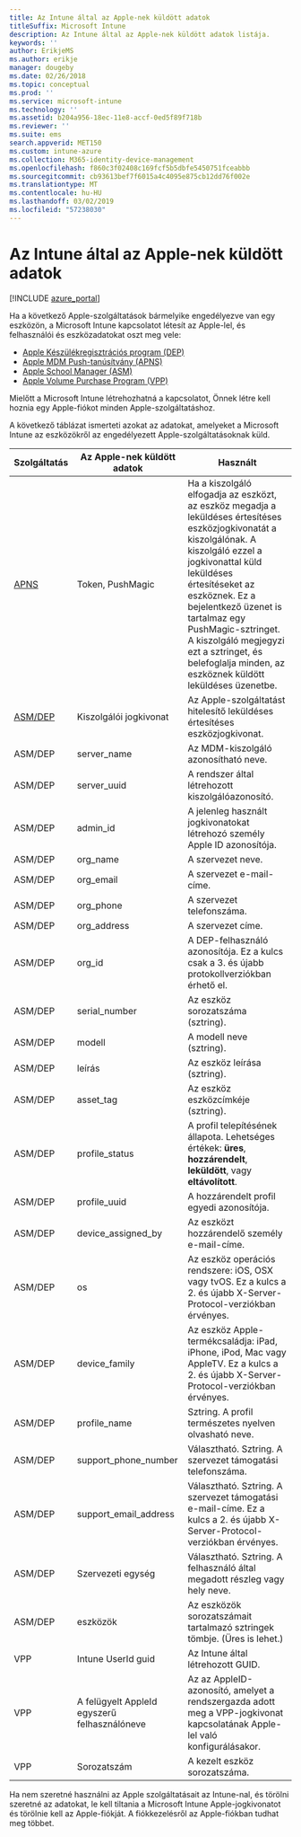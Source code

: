 ```yaml
---
title: Az Intune által az Apple-nek küldött adatok
titleSuffix: Microsoft Intune
description: Az Intune által az Apple-nek küldött adatok listája.
keywords: ''
author: ErikjeMS
ms.author: erikje
manager: dougeby
ms.date: 02/26/2018
ms.topic: conceptual
ms.prod: ''
ms.service: microsoft-intune
ms.technology: ''
ms.assetid: b204a956-18ec-11e8-accf-0ed5f89f718b
ms.reviewer: ''
ms.suite: ems
search.appverid: MET150
ms.custom: intune-azure
ms.collection: M365-identity-device-management
ms.openlocfilehash: f860c3f02408c169fcf5b5dbfe5450751fceabbb
ms.sourcegitcommit: cb93613bef7f6015a4c4095e875cb12dd76f002e
ms.translationtype: MT
ms.contentlocale: hu-HU
ms.lasthandoff: 03/02/2019
ms.locfileid: "57238030"
---
```

# <a name="data-intune-sends-to-apple"></a>Az Intune által az Apple-nek küldött adatok

[!INCLUDE [azure_portal](./includes/azure_portal.md)]

Ha a következő Apple-szolgáltatások bármelyike engedélyezve van egy eszközön, a Microsoft Intune kapcsolatot létesít az Apple-lel, és felhasználói és eszközadatokat oszt meg vele: 

- [Apple Készülékregisztrációs program (DEP)](device-enrollment-program-enroll-ios.md)
- [Apple MDM Push-tanúsítvány (APNS)](apple-mdm-push-certificate-get.md)
- [Apple School Manager (ASM)](https://docs.microsoft.com/schooldatasync/apple-school-manager-integration-with-intune-for-education-and-school-data-sync)
- [Apple Volume Purchase Program (VPP)](vpp-apps-ios.md)

Mielőtt a Microsoft Intune létrehozhatná a kapcsolatot, Önnek létre kell hoznia egy Apple-fiókot minden Apple-szolgáltatáshoz.

A következő táblázat ismerteti azokat az adatokat, amelyeket a Microsoft Intune az eszközökről az engedélyezett Apple-szolgáltatásoknak küld. 

| Szolgáltatás | Az Apple-nek küldött adatok | Használt |
|---|---| ---|
| [APNS](https://developer.apple.com/library/content/documentation/Miscellaneous/Reference/MobileDeviceManagementProtocolRef/3-MDM_Protocol/MDM_Protocol.html#//apple_ref/doc/uid/TP40017387-CH3-SW2) | Token, PushMagic | Ha a kiszolgáló elfogadja az eszközt, az eszköz megadja a leküldéses értesítéses eszközjogkivonatát a kiszolgálónak. A kiszolgáló ezzel a jogkivonattal küld leküldéses értesítéseket az eszköznek. Ez a bejelentkező üzenet is tartalmaz egy PushMagic-sztringet. A kiszolgáló megjegyzi ezt a sztringet, és belefoglalja minden, az eszköznek küldött leküldéses üzenetbe. |
| [ASM/DEP](https://developer.apple.com/library/content/documentation/Miscellaneous/Reference/MobileDeviceManagementProtocolRef/3-MDM_Protocol/MDM_Protocol.html#//apple_ref/doc/uid/TP40017387-CH3-SW2) | Kiszolgálói jogkivonat | Az Apple-szolgáltatást hitelesítő leküldéses értesítéses eszközjogkivonat. |
| ASM/DEP | server_name | Az MDM-kiszolgáló azonosítható neve. |
| ASM/DEP | server_uuid | A rendszer által létrehozott kiszolgálóazonosító. |
| ASM/DEP | admin_id | A jelenleg használt jogkivonatokat létrehozó személy Apple ID azonosítója. |
| ASM/DEP | org_name | A szervezet neve. |
| ASM/DEP | org_email | A szervezet e-mail-címe. |
| ASM/DEP | org_phone | A szervezet telefonszáma. |
| ASM/DEP | org_address | A szervezet címe. |
| ASM/DEP | org_id | A DEP-felhasználó azonosítója. Ez a kulcs csak a 3. és újabb protokollverziókban érhető el. |
| ASM/DEP | serial_number | Az eszköz sorozatszáma (sztring). |
| ASM/DEP | modell | A modell neve (sztring). |
| ASM/DEP | leírás | Az eszköz leírása (sztring). |
| ASM/DEP | asset_tag | Az eszköz eszközcímkéje (sztring). |
| ASM/DEP | profile_status | A profil telepítésének állapota. Lehetséges értékek: **üres**, **hozzárendelt**, **leküldött**, vagy **eltávolított**. |
| ASM/DEP | profile_uuid | A hozzárendelt profil egyedi azonosítója. |
| ASM/DEP | device_assigned_by | Az eszközt hozzárendelő személy e-mail-címe. |
| ASM/DEP | os | Az eszköz operációs rendszere: iOS, OSX vagy tvOS. Ez a kulcs a 2. és újabb X-Server-Protocol-verziókban érvényes. |
| ASM/DEP | device_family | Az eszköz Apple-termékcsaládja: iPad, iPhone, iPod, Mac vagy AppleTV. Ez a kulcs a 2. és újabb X-Server-Protocol-verziókban érvényes. |
| ASM/DEP | profile_name | Sztring. A profil természetes nyelven olvasható neve. |
| ASM/DEP | support_phone_number | Választható. Sztring. A szervezet támogatási telefonszáma. |
| ASM/DEP | support_email_address | Választható. Sztring. A szervezet támogatási e-mail-címe. Ez a kulcs a 2. és újabb X-Server-Protocol-verziókban érvényes. |
| ASM/DEP | Szervezeti egység | Választható. Sztring. A felhasználó által megadott részleg vagy hely neve. |
| ASM/DEP | eszközök | Az eszközök sorozatszámait tartalmazó sztringek tömbje. (Üres is lehet.) |
| VPP | Intune UserId guid | Az Intune által létrehozott GUID. |
| VPP | A felügyelt AppleId egyszerű felhasználóneve | Az az AppleID-azonosító, amelyet a rendszergazda adott meg a VPP-jogkivonat kapcsolatának Apple-lel való konfigurálásakor. |
| VPP | Sorozatszám | A kezelt eszköz sorozatszáma. |

Ha nem szeretné használni az Apple szolgáltatásait az Intune-nal, és törölni szeretné az adatokat, le kell tiltania a Microsoft Intune Apple-jogkivonatot és törölnie kell az Apple-fiókját. A fiókkezelésről az Apple-fiókban tudhat meg többet.


